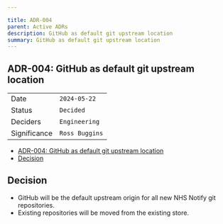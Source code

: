 ```yaml
---

title: ADR-004
parent: Active ADRs
description: GitHub as default git upstream location
summary: GitHub as default git upstream location
---
```


## ADR-004: GitHub as default git upstream location

|              |                |
| ------------ | -------------- |
| Date         | `2024-05-22`   |
| Status       | `Decided`      |
| Deciders     | `Engineering`  |
| Significance | `Ross Buggins` |

- [ADR-004: GitHub as default git upstream location](#adr-004-github-as-default-git-upstream-location)
- [Decision](#decision)

## Decision

- GitHub will be the default upstream origin for all new NHS Notify git repositories.
- Existing repositories will be moved from the existing store.
